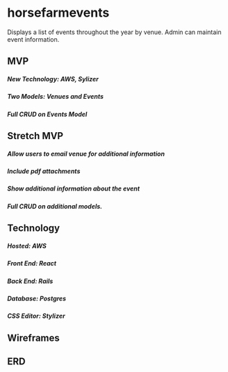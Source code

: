 # horsefarmevents

Displays a list of events throughout the year by venue. Admin can maintain event information.

## MVP

##### New Technology: AWS, Sylizer

##### Two Models: Venues and Events

##### Full CRUD on Events Model

## Stretch MVP

##### Allow users to email venue for additional information

##### Include pdf attachments

##### Show additional information about the event

##### Full CRUD on additional models.

## Technology

##### Hosted: AWS

##### Front End: React

##### Back End: Rails

##### Database: Postgres

##### CSS Editor: Stylizer

## Wireframes

## ERD
